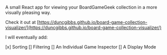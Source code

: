 A small React app for viewing your BoardGameGeek collection in a more visually pleasing way.

Check it out at [https://duncgibbs.github.io/board-game-collection-visualizer/](https://duncgibbs.github.io/board-game-collection-visualizer/)

I will eventually add:

[x] Sorting
[] Filtering
[] An Individual Game Inspector
[] A Display Mode

